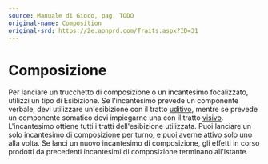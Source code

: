 ```yaml
---
source: Manuale di Gioco, pag. TODO
original-name: Composition
original-srd: https://2e.aonprd.com/Traits.aspx?ID=31
---
```


# Composizione

Per lanciare un trucchetto di composizione o un incantesimo focalizzato,
utilizzi un tipo di Esibizione. Se l'incantesimo prevede un componente verbale,
devi utilizzare un'esibizione con il tratto [uditivo](/tratti/uditivo), mentre
se prevede un componente somatico devi impiegarne una con il tratto
[visivo](/tratti/visivo). L'incantesimo ottiene tutti i tratti dell'esibizione
utilizzata. Puoi lanciare un solo incantesimo di composizione per turno, e puoi
averne attivo solo uno alla volta. Se lanci un nuovo incantesimo di
composizione, gli effetti in corso prodotti da precedenti incantesimi di
composizione terminano all'istante.
